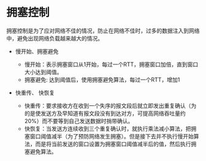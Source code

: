 # 拥塞控制



拥塞控制是为了应对网络不佳的情况，防止在网络不佳时，过多的数据注入到网络中，避免出现网络负载越来越大的情况。

- 慢开始、拥塞避免
  - 慢开始：表示拥塞窗口从1开始，每过一个RTT，拥塞窗口加倍，直到窗口大小达到阈值。
  - 拥塞避免: 达到阈值后，使用拥塞避免算法，每过一个RTT，增加1

- 快重传、 快恢复
  - 快重传：要求接收方在收到一个失序的报文段后就立即发出重复确认（为的是使发送方及早知道有报文段没有到达对方，可提高网络吞吐量约20%）而不要等到自己发送数据时捎带确认。
  - 快恢复：当发送方连续收到三个重复确认时，就执行乘法减小算法，把拥塞窗口阈值减半（为了预防网络发生拥塞）。但是接下去并不执行慢开始算法，而是将当前发送的窗口设置为拥塞窗口阈值减半后的值，然后执行拥塞避免算法。